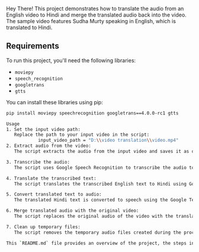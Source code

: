 Hey There! 
This project demonstrates how to translate the audio from an English video to Hindi and merge the translated audio back into the video. The sample video features Sudha Murty speaking in English, which is translated to Hindi.

## Requirements

To run this project, you'll need the following libraries:
- `moviepy`
- `speech_recognition`
- `googletrans`
- `gtts`

You can install these libraries using pip:
```bash
pip install moviepy speechrecognition googletrans==4.0.0-rc1 gtts

Usage
1. Set the input video path:
   Replace the path to your input video in the script:
            input_video_path = "D:\\video translation\\video.mp4"
2. Extract audio from the video:
   The script extracts the audio from the input video and saves it as output_audio.wav.

3. Transcribe the audio:
   The script uses Google Speech Recognition to transcribe the audio to text.

4. Translate the transcribed text:
   The script translates the transcribed English text to Hindi using Google Translate.

5. Convert translated text to audio:
   The translated Hindi text is converted to speech using the Google Text-to-Speech (gTTS) library, saving it as translated_audio.mp3.

6. Merge translated audio with the original video:
   The script replaces the original audio of the video with the translated Hindi audio and saves the result as translated_video.mp4.

7. Clean up temporary files:
   The script removes the temporary audio files created during the process.

This `README.md` file provides an overview of the project, the steps involved, and the complete Python code used. Adjust the paths and any specific details according to your setup and preferences.


